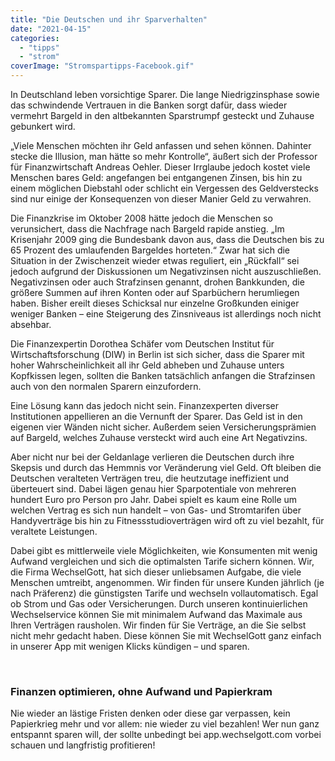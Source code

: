 ```yaml
---
title: "Die Deutschen und ihr Sparverhalten"
date: "2021-04-15"
categories: 
  - "tipps"
  - "strom"
coverImage: "Stromspartipps-Facebook.gif"
---
```


In Deutschland leben vorsichtige Sparer. Die lange Niedrigzinsphase sowie das schwindende Vertrauen in die Banken sorgt dafür, dass wieder vermehrt Bargeld in den altbekannten Sparstrumpf gesteckt und Zuhause gebunkert wird.

„Viele Menschen möchten ihr Geld anfassen und sehen können. Dahinter stecke die Illusion, man hätte so mehr Kontrolle“, äußert sich der Professor für Finanzwirtschaft Andreas Oehler. Dieser Irrglaube jedoch kostet viele Menschen bares Geld: angefangen bei entgangenen Zinsen, bis hin zu einem möglichen Diebstahl oder schlicht ein Vergessen des Geldverstecks sind nur einige der Konsequenzen von dieser Manier Geld zu verwahren.

Die Finanzkrise im Oktober 2008 hätte jedoch die Menschen so verunsichert, dass die Nachfrage nach Bargeld rapide anstieg. „Im Krisenjahr 2009 ging die Bundesbank davon aus, dass die Deutschen bis zu 65 Prozent des umlaufenden Bargeldes horteten.“ Zwar hat sich die Situation in der Zwischenzeit wieder etwas reguliert, ein „Rückfall“ sei jedoch aufgrund der Diskussionen um Negativzinsen nicht auszuschließen. Negativzinsen oder auch Strafzinsen genannt, drohen Bankkunden, die größere Summen auf ihren Konten oder auf Sparbüchern herumliegen haben. Bisher ereilt dieses Schicksal nur einzelne Großkunden einiger weniger Banken – eine Steigerung des Zinsniveaus ist allerdings noch nicht absehbar.

Die Finanzexpertin Dorothea Schäfer vom Deutschen Institut für Wirtschaftsforschung (DIW) in Berlin ist sich sicher, dass die Sparer mit hoher Wahrscheinlichkeit all ihr Geld abheben und Zuhause unters Kopfkissen legen, sollten die Banken tatsächlich anfangen die Strafzinsen auch von den normalen Sparern einzufordern.

Eine Lösung kann das jedoch nicht sein. Finanzexperten diverser Institutionen appellieren an die Vernunft der Sparer. Das Geld ist in den eigenen vier Wänden nicht sicher. Außerdem seien Versicherungsprämien auf Bargeld, welches Zuhause versteckt wird auch eine Art Negativzins.

Aber nicht nur bei der Geldanlage verlieren die Deutschen durch ihre Skepsis und durch das Hemmnis vor Veränderung viel Geld. Oft bleiben die Deutschen veralteten Verträgen treu, die heutzutage ineffizient und überteuert sind. Dabei lägen genau hier Sparpotentiale von mehreren hundert Euro pro Person pro Jahr. Dabei spielt es kaum eine Rolle um welchen Vertrag es sich nun handelt – von Gas- und Stromtarifen über Handyverträge bis hin zu Fitnessstudioverträgen wird oft zu viel bezahlt, für veraltete Leistungen.

Dabei gibt es mittlerweile viele Möglichkeiten, wie Konsumenten mit wenig Aufwand vergleichen und sich die optimalsten Tarife sichern können. Wir, die Firma WechselGott, hat sich dieser unliebsamen Aufgabe, die viele Menschen umtreibt, angenommen. Wir finden für unsere Kunden jährlich (je nach Präferenz) die günstigsten Tarife und wechseln vollautomatisch. Egal ob Strom und Gas oder Versicherungen. Durch unseren kontinuierlichen Wechselservice können Sie mit minimalem Aufwand das Maximale aus Ihren Verträgen rausholen. Wir finden für Sie Verträge, an die Sie selbst nicht mehr gedacht haben. Diese können Sie mit WechselGott ganz einfach in unserer App mit wenigen Klicks kündigen – und sparen.



<br>

### Finanzen optimieren, ohne Aufwand und Papierkram

Nie wieder an lästige Fristen denken oder diese gar verpassen, kein Papierkrieg mehr und vor allem: nie wieder zu viel
bezahlen! Wer nun ganz entspannt sparen will, der sollte unbedingt bei app.wechselgott.com vorbei schauen und
langfristig profitieren!